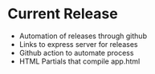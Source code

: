 # Current Release

- Automation of releases through github
- Links to express server for releases
- Github action to automate process
- HTML Partials that compile app.html